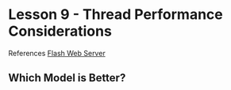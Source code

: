 # Lesson 9 - Thread Performance Considerations

References
[Flash Web Server](https://s3.amazonaws.com/content.udacity-data.com/courses/ud923/references/ud923-pai-paper.pdf)

## Which Model is Better?
